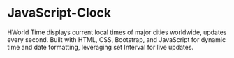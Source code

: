 # JavaScript-Clock
HWorld Time displays current local times of major cities worldwide, updates every second. Built with HTML, CSS, Bootstrap, and JavaScript for dynamic time and date formatting, leveraging set Interval for live updates.
